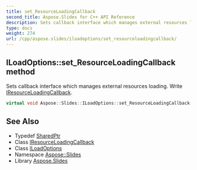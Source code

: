 ```yaml
---
title: set_ResourceLoadingCallback
second_title: Aspose.Slides for C++ API Reference
description: Sets callback interface which manages external resources loading. Write IResourceLoadingCallback.
type: docs
weight: 274
url: /cpp/aspose.slides/iloadoptions/set_resourceloadingcallback/
---
```

## ILoadOptions::set_ResourceLoadingCallback method


Sets callback interface which manages external resources loading. Write [IResourceLoadingCallback](../../iresourceloadingcallback/).

```cpp
virtual void Aspose::Slides::ILoadOptions::set_ResourceLoadingCallback(System::SharedPtr<IResourceLoadingCallback> value)=0
```

## See Also

* Typedef [SharedPtr](../../../system/sharedptr/)
* Class [IResourceLoadingCallback](../../iresourceloadingcallback/)
* Class [ILoadOptions](../)
* Namespace [Aspose::Slides](../../)
* Library [Aspose.Slides](../../../)
